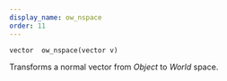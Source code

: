 ```yaml
---
display_name: ow_nspace
order: 11
---
```

`vector  ow_nspace(vector v)`

Transforms a normal vector from *Object* to *World* space.
